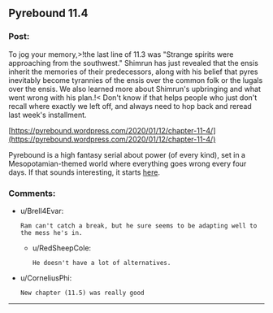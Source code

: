 ## Pyrebound 11.4

### Post:

To jog your memory,>!the last line of 11.3 was "Strange spirits were approaching from the southwest."  Shimrun has just revealed that the ensis inherit the memories of their predecessors, along with his belief that pyres inevitably become tyrannies of the ensis over the common folk or the lugals over the ensis.  We also learned more about Shimrun's upbringing and what went wrong with his plan.!<  Don't know if that helps people who just don't recall where exactly we left off, and always need to hop back and reread last week's installment.

[https://pyrebound.wordpress.com/2020/01/12/chapter-11-4/](https://pyrebound.wordpress.com/2020/01/12/chapter-11-4/)

Pyrebound is a high fantasy serial about power (of every kind), set in a Mesopotamian-themed world where everything goes wrong every four days.  If that sounds interesting, it starts [here](https://pyrebound.wordpress.com/2019/01/17/one-a-child-of-the-hearth/).

### Comments:

- u/Brell4Evar:
  ```
  Ram can't catch a break, but he sure seems to be adapting well to the mess he's in.
  ```

  - u/RedSheepCole:
    ```
    He doesn't have a lot of alternatives.
    ```

- u/CorneliusPhi:
  ```
  New chapter (11.5) was really good
  ```

---

